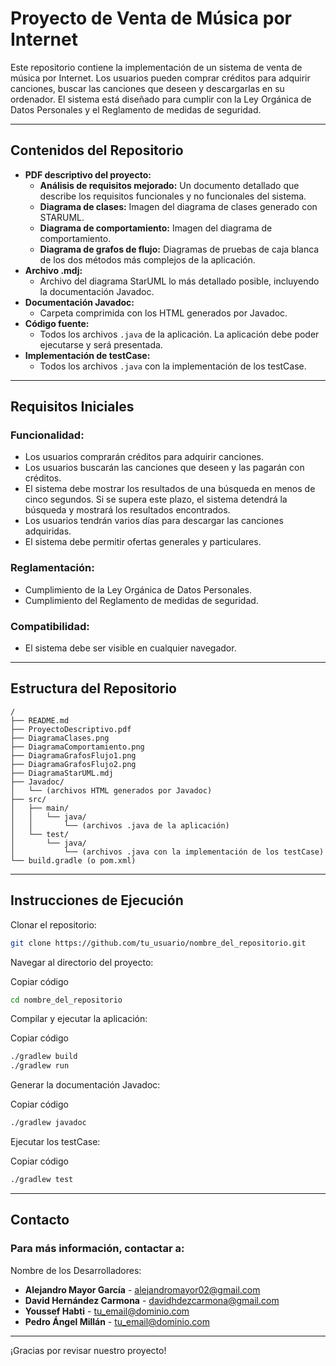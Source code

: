 # Proyecto de Venta de Música por Internet

Este repositorio contiene la implementación de un sistema de venta de música por Internet. Los usuarios pueden comprar créditos para adquirir canciones, buscar las canciones que deseen y descargarlas en su ordenador. El sistema está diseñado para cumplir con la Ley Orgánica de Datos Personales y el Reglamento de medidas de seguridad.

---

## Contenidos del Repositorio

- **PDF descriptivo del proyecto:**
    - **Análisis de requisitos mejorado:** Un documento detallado que describe los requisitos funcionales y no funcionales del sistema.
    - **Diagrama de clases:** Imagen del diagrama de clases generado con STARUML.
    - **Diagrama de comportamiento:** Imagen del diagrama de comportamiento.
    - **Diagrama de grafos de flujo:** Diagramas de pruebas de caja blanca de los dos métodos más complejos de la aplicación.
- **Archivo .mdj:**
    - Archivo del diagrama StarUML lo más detallado posible, incluyendo la documentación Javadoc.
- **Documentación Javadoc:**
    - Carpeta comprimida con los HTML generados por Javadoc.
- **Código fuente:**
    - Todos los archivos `.java` de la aplicación. La aplicación debe poder ejecutarse y será presentada.
- **Implementación de testCase:**
    - Todos los archivos `.java` con la implementación de los testCase.

---

## Requisitos Iniciales

### Funcionalidad:
- Los usuarios comprarán créditos para adquirir canciones.
- Los usuarios buscarán las canciones que deseen y las pagarán con créditos.
- El sistema debe mostrar los resultados de una búsqueda en menos de cinco segundos. Si se supera este plazo, el sistema detendrá la búsqueda y mostrará los resultados encontrados.
- Los usuarios tendrán varios días para descargar las canciones adquiridas.
- El sistema debe permitir ofertas generales y particulares.

### Reglamentación:
- Cumplimiento de la Ley Orgánica de Datos Personales.
- Cumplimiento del Reglamento de medidas de seguridad.

### Compatibilidad:
- El sistema debe ser visible en cualquier navegador.

---

## Estructura del Repositorio

```plaintext
/
├── README.md
├── ProyectoDescriptivo.pdf
├── DiagramaClases.png
├── DiagramaComportamiento.png
├── DiagramaGrafosFlujo1.png
├── DiagramaGrafosFlujo2.png
├── DiagramaStarUML.mdj
├── Javadoc/
│   └── (archivos HTML generados por Javadoc)
├── src/
│   ├── main/
│   │   └── java/
│   │       └── (archivos .java de la aplicación)
│   └── test/
│       └── java/
│           └── (archivos .java con la implementación de los testCase)
└── build.gradle (o pom.xml)
```

---

## Instrucciones de Ejecución

Clonar el repositorio:
```bash
git clone https://github.com/tu_usuario/nombre_del_repositorio.git
```

Navegar al directorio del proyecto:

Copiar código
```bash
cd nombre_del_repositorio
```

Compilar y ejecutar la aplicación:

Copiar código
```bash
./gradlew build
./gradlew run
```

Generar la documentación Javadoc:

Copiar código
```bash
./gradlew javadoc
```

Ejecutar los testCase:

Copiar código
```bash
./gradlew test
```

---

## Contacto
### Para más información, contactar a:

Nombre de los Desarrolladores: 
- **Alejandro Mayor García** - alejandromayor02@gmail.com
- **David Hernández Carmona** - davidhdezcarmona@gmail.com
- **Youssef Habti** - tu_email@dominio.com
- **Pedro Ángel Millán** - tu_email@dominio.com

---

¡Gracias por revisar nuestro proyecto!

